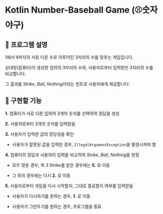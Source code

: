 # Kotlin Number-Baseball Game (⚾숫자야구)

## 📄 프로그램 설명

1에서 9까지의 서로 다른 수로 이루어진 3자리의 수를 맞추는 게임입니다.

상대방(컴퓨터)이 생성한 임의의 3자리의 수와, 사용자로부터 입력받은 3자리의 수를 비교합니다.

그 결과를 *Strike*, *Ball*, *Nothing*이라는 힌트로 사용자에게 제공합니다.

## 🎯 구현할 기능

**1.** 컴퓨터가 서로 다른 임의의 3개의 숫자를 선택하여 정답을 생성

**2.** 사용자로부터 3개의 숫자를 입력받음

**3.** 사용자가 입력한 값의 정당성을 확인

- 사용자가 잘못된 값을 입력한 경우, `IllegalArgumentException`을 발생시켜야 함

**4.** 컴퓨터의 정답과 사용자의 입력을 비교하여 *Strike*, *Ball*, *Nothing*을 판정

- 모두 맞춘 경우, 즉 *3 Strike*를 받은 경우에는 **5.** 로 이동

- 그 외의 경우에는 다시 **2.** 로 이동

**5.**  사용자로부터 게임을 다시 시작할지, 그대로 종료할지 여부를 입력받음

- 사용자가 다시하기를 원하는 경우, **1.** 로 이동

- 사용자가 그만두기를 원하는 경우, 프로그램을 종료